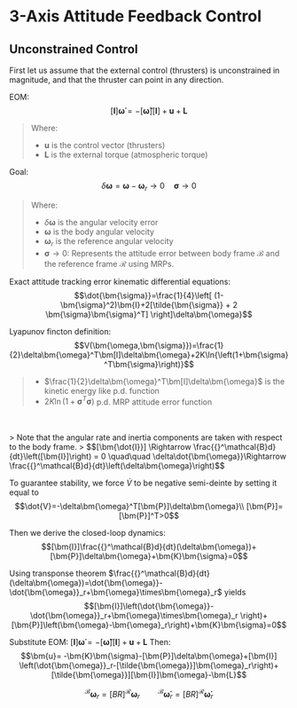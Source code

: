 # 3-Axis Attitude Feedback Control

## Unconstrained Control

First let us assume that the external control (thrusters) is unconstrained in magnitude, and that the thruster can point in any direction.

EOM:
$$[\bm{I}]\bm{\dot{\omega}} = -[\bm{\tilde{\omega}}][\bm{I}]+\bm{u}+\bm{L}$$

> Where:
>
>* $\bm{u}$ is the control vector (thrusters)
>* $\bm{L}$ is the external torque (atmospheric torque)

Goal:
$$\delta\bm{\omega} = \bm{\omega} - \bm{\omega}_r\rightarrow0 \quad \bm{\sigma}\rightarrow0$$

> Where:
>
>* $\delta\bm{\omega}$ is the angular velocity error
>* $\bm{\omega}$ is the body angular velocity
>* $\bm{\omega}_r$ is the reference angular velocity
>* $\bm{\sigma} \rightarrow0$: Represents the attitude error between body frame $\mathcal{B}$ and the reference frame $\mathcal{R}$ using MRPs.

Exact attitude tracking error kinematic
differential equations:
$$\dot{\bm{\sigma}}=\frac{1}{4}\left[
    (1-\bm{\sigma}^2)\bm{I}+2[\tilde{\bm{\sigma}} + 2 \bm{\sigma}\bm{\sigma}^T]
    \right]\delta\bm{\omega}$$

Lyapunov fincton definition:
$$V(\bm{\omega,\bm{\sigma}})=\frac{1}{2}\delta\bm{\omega}^T\bm[I]\delta\bm{\omega}+2K\ln{\left(1+\bm{\sigma}^T\bm{\sigma}\right)}$$
> * $\frac{1}{2}\delta\bm{\omega}^T\bm[I]\delta\bm{\omega}$ is the kinetic energy like p.d. function
> * $2K\ln{\left(1+\bm{\sigma}^T\bm{\sigma}\right)}$ p.d. MRP attitude error function
</br>
</br>
> Note that the angular rate and inertia components are taken with respect to the body frame.
> $$[\bm{\dot{I}}] \Rightarrow \frac{{}^\mathcal{B}d}{dt}\left([\bm{I}]\right) = 0 \quad\quad \delta\dot{\bm{\omega}}\Rightarrow \frac{{}^\mathcal{B}d}{dt}\left(\delta\bm{\omega}\right)$$

To guarantee stability, we force $\dot{V}$ to be negative semi-deinte by setting it equal to
$$\dot{V}=-\delta\bm{\omega}^T[\bm{P}]\delta\bm{\omega}\\ [\bm{P}]=[\bm{P}]^T>0$$

Then we derive the closed-loop dynamics:
$$[\bm{I}]\frac{{}^\mathcal{B}d}{dt}(\delta\bm{\omega})+[\bm{P}]\delta\bm{\omega}+\bm{K}\bm{\sigma}=0$$

Using transponse theorem $\frac{{}^\mathcal{B}d}{dt}(\delta\bm{\omega})=\dot{\bm{\omega}}-\dot{\bm{\omega}}_r+\bm{\omega}\times\bm{\omega}_r$ yields
$$[\bm{I}]\left(\dot{\bm{\omega}}-\dot{\bm{\omega}}_r+\bm{\omega}\times\bm{\omega}_r \right)+[\bm{P}]\left(\bm{\omega}-\bm{\omega}_r\right)+\bm{K}\bm{\sigma}=0$$

Substitute EOM: $[\bm{I}]\bm{\dot{\omega}} = -[\bm{\tilde{\omega}}][\bm{I}]+\bm{u}+\bm{L}$
Then:
$$\bm{u}= -\bm{K}\bm{\sigma}-[\bm{P}]\delta\bm{\omega}+[\bm{I}] \left(\dot{\bm{\omega}}_r-[\tilde{\bm{\omega}}]\bm{\omega}_r\right)+[\tilde{\bm{\omega}}][\bm{I}]\bm{\omega}-\bm{L}$$

$${}^{\mathcal{B}}\bm{\omega}_r=[BR]{}^{\mathcal{R}}\bm{\omega}_r \quad\quad
{}^{\mathcal{B}}\bm{\dot\omega}_r=[BR]{}^{\mathcal{R}}\bm{\dot\omega}_r$$

